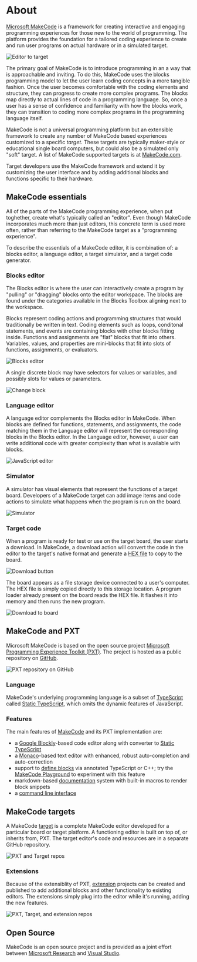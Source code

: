# About

[Microsoft MakeCode](@homeurl@) is a framework for creating interactive and engaging
programming experiences for those new to the world of programming. The platform provides the foundation for a tailored coding experience to create and run user programs on actual hardware or in a simulated target.

![Editor to target](/static/about/editor-to-target.png)

The primary goal of MakeCode is to introduce programming in an a way that is 
approachable and inviting. To do this, MakeCode uses the blocks programming model to let
the user learn coding concepts in a more tangible fashion. Once the user becomes comfortable
with the coding elements and structure, they can progress to create more complex programs. The blocks map directly to actual lines of code in a programming language. So, once a user has a sense of confidence and familiarity with how the blocks work, they can transition to coding more complex programs in the programming language itself.

MakeCode is not a universal programming platform but an extensible framework to create any
number of MakeCode based experiences customized to a specific _target_. These targets are typically maker-style or educational single board computers, but could also be a simulated only "soft" target. A list of MakeCode supported targets is at [MakeCode.com](https://makecode.com).

Target developers use the MakeCode framework and extend it by customizing the user 
interface and by adding additional blocks and functions specific to their hardware.

## MakeCode essentials

All of the parts of the MakeCode programming experience, when put toghether, create what's typically called an "editor". Even though MakeCode incorporates much more than just editors,
this concrete term is used more often, rather than referring to the MakeCode target as a "programming experience".

To describe the essentials of a MakeCode editor, it is combination of: a blocks editor, a language editor, a target simulator, and a target code generator.

### Blocks editor

The Blocks editor is where the user can interactively create a program by "pulling" or
"dragging" blocks onto the editor workspace. The blocks are found under the categories
available in the Blocks Toolbox aligning next to the workspace.

Blocks represent coding actions and programming structures that would traditionally be
written in text. Coding elements such as loops, conditonal statements, and events are
containing blocks with other blocks fitting inside. Functions and assignments are "flat"
blocks that fit into others. Variables, values, and properties are mini-blocks that fit into 
slots of functions, assignments, or evaluators.

![Blocks editor](/static/about/blocks-editor.png)

A single discrete block may have selectors for values or variables, and possibly slots for
values or parameters.

![Change block](/static/about/change-block.png)

### Language editor

A language editor complements the Blocks editor in MakeCode. When blocks are defined for
functions, statements, and assignments, the code matching them in the Language editor will represent the corresponding blocks in the
Blocks editor. In the Language editor, however, a user can write additional code with greater
complexity than what is available with blocks.

![JavaScript editor](/static/about/javascript-editor.png)

### Simulator

A simulator has visual elements that represent the functions of a target board. Developers
of a MakeCode target can add image items and code actions to simulate what happens when
the program is run on the board.

![Simulator](/static/about/simulator.png)

### Target code

When a program is ready for test or use on the target board, the user starts a download. In MakeCode, a download action will convert the code in the editor to the target's native format and generate a [HEX file](https://github.com/microsoft/uf2) to copy to the board. 

![Download button](/static/about/download-button.png)

The board appears as a file storage device connected to a user's computer. The HEX file is simply copied directly to this storage location.
A program loader already present on the board reads the HEX file. It flashes it into memory and then runs the new program.

![Download to board](/static/about/download-board.png)

## MakeCode and PXT

Microsoft MakeCode is based on the open source project [Microsoft Programming Experience Toolkit (PXT)](https://github.com/Microsoft/pxt). The project is hosted as a public repository on [GitHub](https://github.com).

![PXT repository on GitHub](/static/about/pxt-repo.png)

### Language

MakeCode's underlying programming language 
is a subset of [TypeScript](http://typescriptlang.org)
called [Static TypeScript](/language), which omits the dynamic features of JavaScript.

### Features

The main features of [MakeCode](/docs) and its PXT implementation are:

* a [Google Blockly](https://developers.google.com/blockly/)-based code editor along with converter to [Static TypeScript](/language)
* a [Monaco](https://github.com/Microsoft/monaco-editor)-based text editor with enhanced, robust auto-completion and auto-correction
* support to [define blocks](/defining-blocks) via annotated TypeScript or C++; try the [MakeCode Playground](/playground) to experiment with this feature
* markdown-based [documentation](/writing-docs) system with built-in macros to render block snippets
* a [command line interface](/cli)

## MakeCode targets

A MakeCode [target](https://makecode.com/target-creation) is a complete MakeCode editor developed for a particular board or target
platform. A functioning editor is built on top of, or inherits from, PXT. The target editor's code and resources are in a separate GitHub repository. 

![PXT and Target repos](/static/about/pxt-target.png)

### Extensions

Because of the extensiblity of PXT, [extension](https://makecode.com/extensions) projects can be created and published to add additional
blocks and other functionality to existing editors. The extensions simply plug into the 
editor while it's running, adding the new features.

![PXT, Target, and extension repos](/static/about/pxt-extension.png)

## Open Source

MakeCode is an open source project and is provided as a joint effort between [Microsoft Research](https://www.microsoft.com/en-us/research/project/microsoft-makecode/) and [Visual Studio](https://visualstudio.microsoft.com/).
